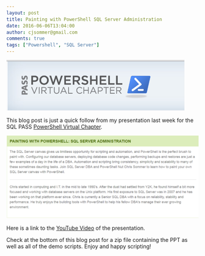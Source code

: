 ```yaml
---
layout: post
title: Painting with PowerShell SQL Server Administration
date: 2016-06-06T13:04:00
author: cjsommer@gmail.com
comments: true
tags: ["Powershell", "SQL Server"]
---
```

<a href="http://powershell.sqlpass.org/" target="_blank"><img alt='' class='alignright size-full wp-image-1286 ' src='/img/2016/06/img_5755ab6319cab.png' /></a>

This blog post is just a quick follow from my presentation last week for the SQL PASS <a href="http://powershell.sqlpass.org/" target="_blank">PowerShell Virtual Chapter</a>.

<a href="http://powershell.sqlpass.org/Home.aspx?EventID=4872" target="_blank"><img alt='' class='alignnone size-full wp-image-1287 ' src='/img/2016/06/img_5755abcee01da.png' /></a>

Here is a link to the <a href="https://www.youtube.com/watch?v=I-HHDG8iQ0E&feature=youtu.be" target="_blank">YouTube Video</a> of the presentation.

Check at the bottom of this blog post for a zip file containing the PPT as well as all of the demo scripts. Enjoy and happy scripting!

